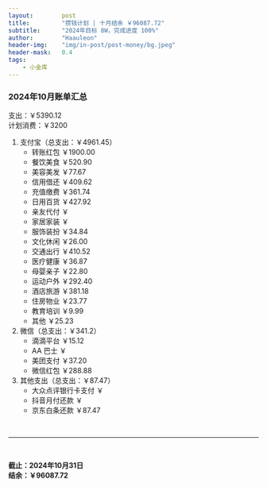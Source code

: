 ```yaml
---
layout:        post
title:         "攒钱计划 | 十月结余 ￥96087.72"
subtitle:      "2024年目标 8W，完成进度 100%"
author:        "Haauleon"
header-img:    "img/in-post/post-money/bg.jpeg"
header-mask:   0.4
tags:
    - 小金库
---
```


### 2024年10月账单汇总             
支出：￥5390.12         
计划消费：￥3200        

1. 支付宝（总支出：￥4961.45）   
    - 转账红包 ￥1900.00   
    - 餐饮美食 ￥520.90    
    - 美容美发 ￥77.67     
    - 信用借还 ￥409.62    
    - 充值缴费 ￥361.74     
    - 日用百货 ￥427.92      
    - 亲友代付 ￥     
    - 家居家装 ￥    
    - 服饰装扮 ￥34.84    
    - 文化休闲 ￥26.00    
    - 交通出行 ￥410.52      
    - 医疗健康 ￥36.87
    - 母婴亲子 ￥22.80
    - 运动户外 ￥292.40     
    - 酒店旅游 ￥381.18
    - 住房物业 ￥23.77
    - 教育培训 ￥9.99    
    - 其他 ￥25.23       
2. 微信（总支出：￥341.2）      
    - 滴滴平台 ￥15.12   
    - AA 巴士 ￥    
    - 美团支付 ￥37.20
    - 微信红包 ￥288.88       
3. 其他支出（总支出：￥87.47）     
    - 大众点评银行卡支付 ￥    
    - 抖音月付还款 ￥    
    - 京东白条还款 ￥87.47   

<br>

---

<br>

**截止：2024年10月31日**      
**结余：￥96087.72**        
